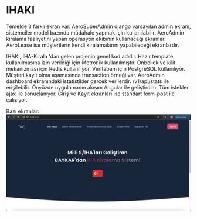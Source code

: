 # IHAKI

Temelde 3 farklı ekran var. AeroSuperAdmin django varsayılan admin ekranı, sistemciler model bazında müdahale yapmak için kullanılabilir.
AeroAdmin kiralama faaliyetini yapan operasyon ekibinin kullanacağı ekranlar.
AeroLease ise müşterilerin kendi kiralamalarını yapabileceği ekranlardır.

IHAKI, İHA-Kirala 'dan gelen projenin genel kod adıdır.
Hazır template kullanılmasına izin verildiği için Metronik kullanılmıştır.
Önbellek ve kilit mekanizması için Redis kullanılıyor.
Veritabanı için PostgreSQL kullanılıyor. Müşteri kayıt olma aşamasında transaction örneği var.
AeroAdmin dashboard ekranındaki istatistikler gerçek verilerdir. /v1/api/stats ile erişilebilir.
Önyüzde uygulamanın akışını Angular ile geliştirdim. Tüm istekler ajax ile sonuçlanıyor.
Giriş ve Kayıt ekranları ise standart form-post ile çalışıyor.

Bazı ekranlar:
![alt text](https://github.com/melihkuru/IHAKI/blob/master/Screenshoots/1.png?raw=true)





